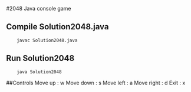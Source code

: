 #2048 Java console game

## Compile Solution2048.java 
 		javac Solution2048.java

## Run Solution2048
 		java Solution2048

##Controls
		Move up    : w
		Move down  : s
		Move left  : a
		Move right : d
		Exit       : x
